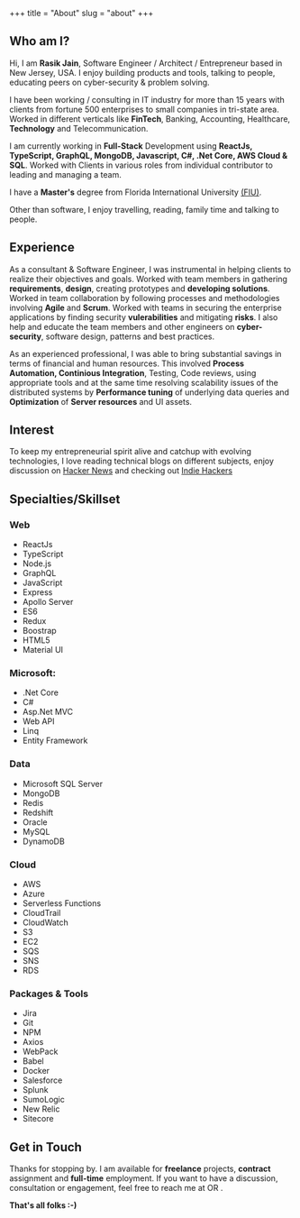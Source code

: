 +++
title = "About"
slug = "about"
+++

## Who am I?

Hi, I am <strong>Rasik Jain</strong>, Software Engineer / Architect / Entrepreneur based in New Jersey, USA. I enjoy building products and tools, talking to people, educating peers on cyber-security & problem solving.

I have been working / consulting in IT industry for more than 15 years with clients from fortune 500 enterprises to small companies in tri-state area. Worked in different verticals like **FinTech**, Banking, Accounting, Healthcare, **Technology** and Telecommunication.

I am currently working in **Full-Stack** Development using **ReactJs, TypeScript, GraphQL, MongoDB, Javascript, C#, .Net Core, AWS Cloud & SQL**. Worked with Clients in various roles from individual contributor to leading and managing a team.

I have a **Master's** degree from Florida International University [(FIU)](https://www.fiu.edu).

Other than software, I enjoy travelling, reading, family time and talking to people.

## Experience

As a consultant & Software Engineer, I was instrumental in helping clients to realize their objectives and goals. Worked with team members in gathering **requirements**, **design**, creating prototypes and **developing solutions**. Worked in team collaboration by following processes and methodologies involving **Agile** and **Scrum**. Worked with teams in securing the enterprise applications by finding security **vulerabilities** and mitigating **risks**. I also help and educate the team members and other engineers on **cyber-security**, software design, patterns and best practices.

As an experienced professional, I was able to bring substantial savings in terms of financial and human resources. This involved **Process Automation, Continious Integration**, Testing, Code reviews, using appropriate tools and at the same time resolving scalability issues of the distributed systems by **Performance tuning** of underlying data queries and **Optimization** of **Server resources** and UI assets.

## Interest

To keep my entrepreneurial spirit alive and catchup with evolving technologies, I love reading technical blogs on different subjects, enjoy discussion on [Hacker News](https://news.ycombinator.com) and checking out [Indie Hackers](https://www.indiehackers.com/)

## Specialties/Skillset

### Web

<div class="horizontalList">
    <ul>
        <li>ReactJs</li>
        <li>TypeScript</li>
        <li>Node.js</li>
        <li>GraphQL</li>
        <li>JavaScript</li>
        <li>Express</li>
        <li>Apollo Server</li>
        <li>ES6</li>
        <li>Redux</li>
        <li>Boostrap</li>
        <li>HTML5</li>
        <li>Material UI</li>
    </ul>
</div>

### Microsoft:

<div class="horizontalList">
    <ul>
        <li>.Net Core</li>
        <li>C#</li>
        <li>Asp.Net MVC</li>
        <li>Web API</li>
        <li>Linq</li>
        <li>Entity Framework</li>
    </ul>
</div>

### Data

<div class="horizontalList">
    <ul>
        <li>Microsoft SQL Server</li>
        <li>MongoDB</li>
        <li>Redis</li>
        <li>Redshift</li>
        <li>Oracle</li>
        <li>MySQL</li>
        <li>DynamoDB</li>
    </ul>

</div>

### Cloud

<div class="horizontalList">
    <ul>
        <li>AWS</li>
        <li>Azure</li>
        <li>Serverless Functions</li>
        <li>CloudTrail</li>
        <li>CloudWatch</li>
        <li>S3</li>
        <li>EC2</li>
        <li>SQS</li>
        <li>SNS</li>
        <li>RDS</li>
    </ul>
</div>

### Packages & Tools

<div class="horizontalList">
    <ul>
        <li>Jira</li>
        <li>Git</li>
        <li>NPM</li>
        <li>Axios</li>
        <li>WebPack</li>
        <li>Babel</li>
        <li>Docker</li>
        <li>Salesforce</li>
        <li>Splunk</li>
        <li>SumoLogic</li>
        <li>New Relic</li>
        <li>Sitecore</li>
    </ul>

</div>

## Get in Touch

Thanks for stopping by. I am available for **freelance** projects, **contract** assignment and **full-time** employment. If you want to have a discussion, consultation or engagement, feel free to reach me at [<i class="far fa-lg fa-envelope" style="color: #212121"></i>](mailto:jainrasik@gmail.com?subject=Hello,%20Regarding%20profile,%20source:rasikjain.com 'jainrasik - Gmail') OR [<i class="fab fa-lg fa-twitter" style="color: #212121"></i>](https://twitter.com/jainrasik '@jainrasik - Twitter').

**That's all folks :-)**
